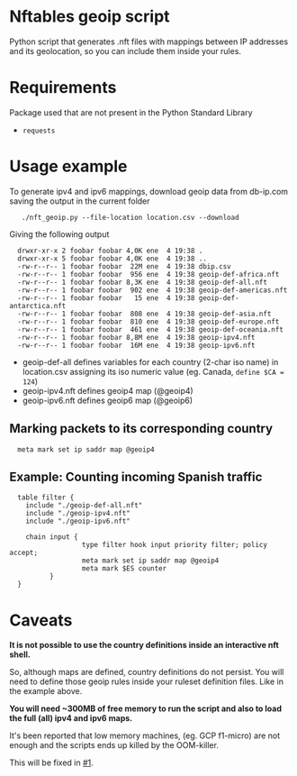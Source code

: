 # Nftables geoip script

Python script that generates .nft files with mappings between IP addresses
and its geolocation, so you can include them inside your rules.

# Requirements

Package used that are not present in the Python Standard Library

- `requests`

# Usage example

To generate ipv4 and ipv6 mappings, download geoip data from db-ip.com
saving the output in the current folder

```
   ./nft_geoip.py --file-location location.csv --download
```

Giving the following output

```
  drwxr-xr-x 2 foobar foobar 4,0K ene  4 19:38 .
  drwxr-xr-x 5 foobar foobar 4,0K ene  4 19:38 ..
  -rw-r--r-- 1 foobar foobar  22M ene  4 19:38 dbip.csv
  -rw-r--r-- 1 foobar foobar  956 ene  4 19:38 geoip-def-africa.nft
  -rw-r--r-- 1 foobar foobar 8,3K ene  4 19:38 geoip-def-all.nft
  -rw-r--r-- 1 foobar foobar  902 ene  4 19:38 geoip-def-americas.nft
  -rw-r--r-- 1 foobar foobar   15 ene  4 19:38 geoip-def-antarctica.nft
  -rw-r--r-- 1 foobar foobar  808 ene  4 19:38 geoip-def-asia.nft
  -rw-r--r-- 1 foobar foobar  810 ene  4 19:38 geoip-def-europe.nft
  -rw-r--r-- 1 foobar foobar  461 ene  4 19:38 geoip-def-oceania.nft
  -rw-r--r-- 1 foobar foobar 8,8M ene  4 19:38 geoip-ipv4.nft
  -rw-r--r-- 1 foobar foobar  16M ene  4 19:38 geoip-ipv6.nft
```

* geoip-def-all defines variables for each country (2-char iso name)
  in location.csv assigning its iso numeric value (eg. Canada, `define $CA = 124`)
* geoip-ipv4.nft defines geoip4 map (@geoip4)
* geoip-ipv6.nft defines geoip6 map (@geoip6)

## Marking packets to its corresponding country

```
  meta mark set ip saddr map @geoip4
```

## Example: Counting incoming Spanish traffic

```
  table filter {
    include "./geoip-def-all.nft"
    include "./geoip-ipv4.nft"
    include "./geoip-ipv6.nft"

    chain input {
                  type filter hook input priority filter; policy accept;
                  meta mark set ip saddr map @geoip4
                  meta mark $ES counter
          }
  }
```

# Caveats

__It is not possible to use the country definitions inside an interactive
nft shell.__

So, although maps are defined, country definitions do not persist.
You will need to define those geoip rules inside your ruleset definition
files. Like in the example above.

__You will need ~300MB of free memory to run the script and also to load
the full (all) ipv4 and ipv6 maps.__

It's been reported that low memory machines, (eg. GCP f1-micro) are not
enough and the scripts ends up killed by the OOM-killer.

This will be fixed in [#1](https://github.com/JMGuisadoG/nftables-geoip/issues/1).

